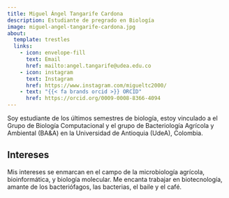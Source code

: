 ```yaml
---
title: Miguel Ángel Tangarife Cardona
description: Estudiante de pregrado en Biología
image: miguel-angel-tangarife-cardona.jpg
about:
  template: trestles
  links:
    - icon: envelope-fill
      text: Email
      href: mailto:angel.tangarife@udea.edu.co
    - icon: instagram
      text: Instagram
      href: https://www.instagram.com/migueltc2000/
    - text: "{{< fa brands orcid >}} ORCID"
      href: https://orcid.org/0009-0008-8366-4094
---
```


Soy estudiante de los últimos semestres de biología, estoy vinculado a el
Grupo de Biología Computacional y el grupo de Bacteriología Agrícola y
Ambiental (BA&A) en la Universidad de Antioquia (UdeA), Colombia.

## Intereses

Mis intereses se enmarcan en el campo de la microbiología agrícola,
bioinformática, y biología molecular. Me encanta trabajar en biotecnología,
amante de los bacteriófagos, las bacterias, el baile y el café.
